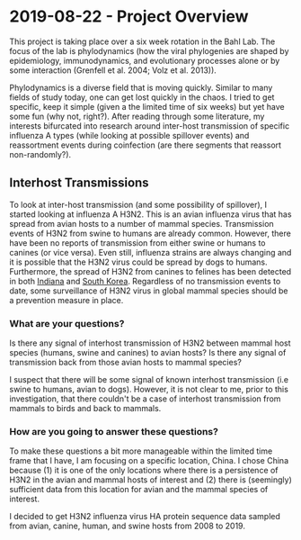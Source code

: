 # 2019-08-22 - Project Overview

This project is taking place over a six week rotation in the Bahl Lab. The focus of the lab is phylodynamics (how the viral phylogenies are shaped by epidemiology, immunodynamics, and evolutionary processes alone or by some interaction (Grenfell et al. 2004; Volz et al. 2013)).

Phylodynamics is a diverse field that is moving quickly. Similar to many fields of study today, one can get lost quickly in the chaos. I tried to get specific, keep it simple (given a the limited time of six weeks) but yet have some fun (why not, right?). After reading through some literature, my interests bifurcated into research around inter-host transmission of specific influenza A types (while looking at possible spillover events) and reassortment events during coinfection (are there segments that reassort non-randomly?). 

## Interhost Transmissions

To look at inter-host transmission (and some possibility of spillover), I started looking at influenza A H3N2. This is an avian influenza virus that has spread from avian hosts to a number of mammal species. Transmission events of H3N2 from swine to humans are already common. However, there have been no reports of transmission from either swine or humans to canines (or vice versa). Even still, influenza strains are always changing and it is possible that the H3N2 virus could be spread by dogs to humans. Furthermore, the spread of H3N2 from canines to felines has been detected in both [Indiana](https://www.uwsheltermedicine.com/news/2016/3/uw-shelter-medicine-wvdl-find-canine-influenza-transmitted-to-cats-in-midwestern-shelter) and [South Korea](ncbi.nlm.nih.gov/pubmed/21715595). Regardless of no transmission events to date, some surveillance of H3N2 virus in global mammal species should be a prevention measure in place.

### What are your questions?

Is there any signal of interhost transmission of H3N2 between mammal host species (humans, swine and canines) to avian hosts? Is there any signal of transmission back from those avian hosts to mammal species? 

I suspect that there will be some signal of known interhost transmission (i.e swine to humans, avian to dogs). However, it is not clear to me, prior to this investigation, that there couldn't be a case of interhost transmission from mammals to birds and back to mammals. 

### How are you going to answer these questions?

To make these questions a bit more manageable within the limited time frame that I have, I am focusing on a specific location, China. I chose China because (1) it is one of the only locations where there is a persistence of H3N2 in the avian and mammal hosts of interest and (2) there is (seemingly) sufficient data from this location for avian and the mammal species of interest.

I decided to get H3N2 influenza virus HA protein sequence data sampled from avian, canine, human, and swine hosts from 2008 to 2019.

